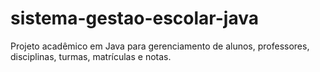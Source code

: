 # sistema-gestao-escolar-java
Projeto acadêmico em Java para gerenciamento de alunos, professores, disciplinas, turmas, matrículas e notas.
